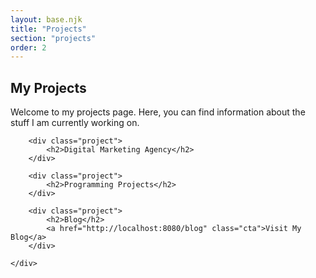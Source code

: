 ```yaml
---
layout: base.njk
title: "Projects"
section: "projects"
order: 2
---
```

<section class="section" id="projects">
    <div class="intro">
        <h1>My Projects</h1>
        <p>Welcome to my projects page. Here, you can find information about the stuff I am currently working on.</p>
        
        <div class="project">
            <h2>Digital Marketing Agency</h2>
        </div>        

        <div class="project">
            <h2>Programming Projects</h2>
        </div>
        
        <div class="project">
            <h2>Blog</h2>
            <a href="http://localhost:8080/blog" class="cta">Visit My Blog</a>
        </div>

    </div>
</section>
